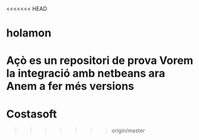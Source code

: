 <<<<<<< HEAD
# holamon
Açò es un repositori de prova
Vorem la integració amb netbeans ara
Anem a fer més versions
=======
# Costasoft
>>>>>>> origin/master
